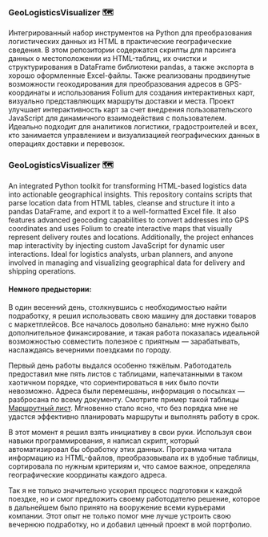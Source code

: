 ### GeoLogisticsVisualizer 🗺️
Интегрированный набор инструментов на Python для преобразования логистических данных из HTML в практические географические сведения. В этом репозитории содержатся скрипты для парсинга данных о местоположении из HTML-таблиц, их очистки и структурирования в DataFrame библиотеки pandas, а также экспорта в хорошо оформленные Excel-файлы. Также реализованы продвинутые возможности геокодирования для преобразования адресов в GPS-координаты и использования Folium для создания интерактивных карт, визуально представляющих маршруты доставки и места. Проект улучшает интерактивность карт за счет внедрения пользовательского JavaScript для динамичного взаимодействия с пользователем. Идеально подходит для аналитиков логистики, градостроителей и всех, кто занимается управлением и визуализацией географических данных в операциях доставки и перевозок.

### GeoLogisticsVisualizer 🗺️
An integrated Python toolkit for transforming HTML-based logistics data into actionable geographical insights. This repository contains scripts that parse location data from HTML tables, cleanse and structure it into a pandas DataFrame, and export it to a well-formatted Excel file. It also features advanced geocoding capabilities to convert addresses into GPS coordinates and uses Folium to create interactive maps that visually represent delivery routes and locations. Additionally, the project enhances map interactivity by injecting custom JavaScript for dynamic user interactions. Ideal for logistics analysts, urban planners, and anyone involved in managing and visualizing geographical data for delivery and shipping operations.

#### Немного предыстории:
В один весенний день, столкнувшись с необходимостью найти подработку, я решил использовать свою машину для доставки товаров с маркетплейсов. Все началось довольно банально: мне нужно было дополнительное финансирование, и такая работа показалась идеальной возможностью совместить полезное с приятным — зарабатывать, наслаждаясь вечерними поездками по городу.

Первый день работы выдался особенно тяжёлым. Работодатель предоставил мне пять листов с таблицами, напечатанными в таком хаотичном порядке, что сориентироваться в них было почти невозможно. Адреса были перемешаны, информация о посылках — разбросана по всему документу. Смотрите пример такой таблицы [Маршрутный лист](route_list.html). Мгновенно стало ясно, что без порядка мне не удастся эффективно планировать маршруты и выполнять работу в срок.

В этот момент я решил взять инициативу в свои руки. Используя свои навыки программирования, я написал скрипт, который автоматизировал бы обработку этих данных. Программа читала информацию из HTML-файлов, преобразовывала их в удобные таблицы, сортировала по нужным критериям и, что самое важное, определяла географические координаты каждого адреса.

Так я не только значительно ускорил процесс подготовки к каждой поездке, но и смог предложить своему работодателю решение, которое в дальнейшем было принято на вооружение всеми курьерами компании. Этот опыт не только помог мне лучше устроить свою вечернюю подработку, но и добавил ценный проект в мой портфолио.
